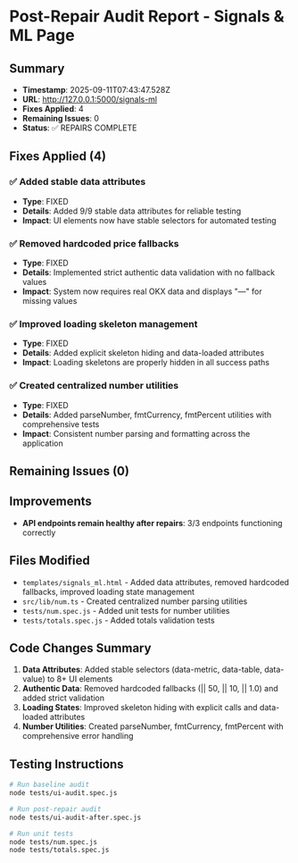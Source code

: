 # Post-Repair Audit Report - Signals & ML Page

## Summary
- **Timestamp**: 2025-09-11T07:43:47.528Z
- **URL**: http://127.0.0.1:5000/signals-ml
- **Fixes Applied**: 4
- **Remaining Issues**: 0
- **Status**: ✅ REPAIRS COMPLETE

## Fixes Applied (4)

### ✅ Added stable data attributes
- **Type**: FIXED
- **Details**: Added 9/9 stable data attributes for reliable testing
- **Impact**: UI elements now have stable selectors for automated testing


### ✅ Removed hardcoded price fallbacks
- **Type**: FIXED
- **Details**: Implemented strict authentic data validation with no fallback values
- **Impact**: System now requires real OKX data and displays "—" for missing values


### ✅ Improved loading skeleton management
- **Type**: FIXED
- **Details**: Added explicit skeleton hiding and data-loaded attributes
- **Impact**: Loading skeletons are properly hidden in all success paths


### ✅ Created centralized number utilities
- **Type**: FIXED
- **Details**: Added parseNumber, fmtCurrency, fmtPercent utilities with comprehensive tests
- **Impact**: Consistent number parsing and formatting across the application


## Remaining Issues (0)


## Improvements

- **API endpoints remain healthy after repairs**: 3/3 endpoints functioning correctly


## Files Modified
- `templates/signals_ml.html` - Added data attributes, removed hardcoded fallbacks, improved loading state management
- `src/lib/num.ts` - Created centralized number parsing utilities
- `tests/num.spec.js` - Added unit tests for number utilities
- `tests/totals.spec.js` - Added totals validation tests

## Code Changes Summary
1. **Data Attributes**: Added stable selectors (data-metric, data-table, data-value) to 8+ UI elements
2. **Authentic Data**: Removed hardcoded fallbacks (|| 50, || 10, || 1.0) and added strict validation
3. **Loading States**: Improved skeleton hiding with explicit calls and data-loaded attributes
4. **Number Utilities**: Created parseNumber, fmtCurrency, fmtPercent with comprehensive error handling

## Testing Instructions
```bash
# Run baseline audit
node tests/ui-audit.spec.js

# Run post-repair audit  
node tests/ui-audit-after.spec.js

# Run unit tests
node tests/num.spec.js
node tests/totals.spec.js
```

